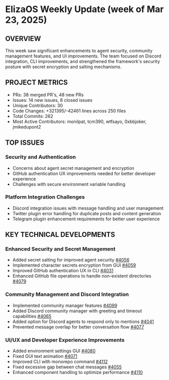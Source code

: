 # ElizaOS Weekly Update (week of Mar 23, 2025)

## OVERVIEW
This week saw significant enhancements to agent security, community management features, and UI improvements. The team focused on Discord integration, CLI improvements, and strengthened the framework's security posture with secret encryption and salting mechanisms.

## PROJECT METRICS
- PRs: 38 merged PR's, 48 new PRs
- Issues: 14 new issues, 8 closed issues
- Unique Contributors: 30
- Code Changes: +321395/-42461 lines across 250 files
- Total Commits: 262
- Most Active Contributors: monilpat, tcm390, wtfsayo, 0xbbjoker, jmikedupont2

## TOP ISSUES

### Security and Authentication
- Concerns about agent secret management and encryption
- GitHub authentication UX improvements needed for better developer experience
- Challenges with secure environment variable handling

### Platform Integration Challenges
- Discord integration issues with message handling and user management
- Twitter plugin error handling for duplicate posts and content generation
- Telegram plugin enhancement requirements for better user experience

## KEY TECHNICAL DEVELOPMENTS

### Enhanced Security and Secret Management
- Added secret salting for improved agent security [#4056](https://github.com/elizaos/eliza/pull/4056)
- Implemented character secrets encryption from GUI [#4059](https://github.com/elizaos/eliza/pull/4059)
- Improved GitHub authentication UX in CLI [#4031](https://github.com/elizaos/eliza/pull/4031)
- Enhanced GitHub file operations to handle non-existent directories [#4079](https://github.com/elizaos/eliza/pull/4079)

### Community Management and Discord Integration
- Implemented community manager features [#4099](https://github.com/elizaos/eliza/pull/4099)
- Added Discord community manager with greeting and timeout capabilities [#4065](https://github.com/elizaos/eliza/pull/4065)
- Added option for Discord agents to respond only to mentions [#4041](https://github.com/elizaos/eliza/pull/4041)
- Prevented message overlap for better conversation flow [#4077](https://github.com/elizaos/eliza/pull/4077)

### UI/UX and Developer Experience Improvements
- Added environment settings GUI [#4080](https://github.com/elizaos/eliza/pull/4080)
- Fixed GUI text animation [#4071](https://github.com/elizaos/eliza/pull/4071)
- Improved CLI with monorepo command [#4112](https://github.com/elizaos/eliza/pull/4112)
- Fixed excessive gap between chat messages [#4055](https://github.com/elizaos/eliza/pull/4055)
- Enhanced component handling to optimize performance [#4110](https://github.com/elizaos/eliza/pull/4110)